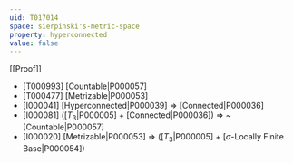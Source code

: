 ```yaml
---
uid: T017014
space: sierpinski's-metric-space
property: hyperconnected
value: false
---
```

[[Proof]]

* [T000993] [Countable|P000057]
* [T000477] [Metrizable|P000053]
* [I000041] [Hyperconnected|P000039] => [Connected|P000036]
* [I000081] ([$T_3$|P000005] + [Connected|P000036]) => ~[Countable|P000057]
* [I000020] [Metrizable|P000053] => ([$T_3$|P000005] + [$\sigma$-Locally Finite Base|P000054])

